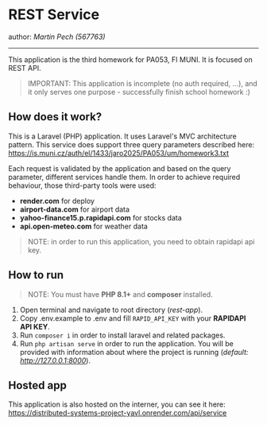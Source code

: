 # REST Service
author: *Martin Pech (567763)*

---
This application is the third homework for PA053, FI MUNI. 
It is focused on REST API.
>IMPORTANT: This application is incomplete (no auth required, ...), and it only serves one purpose - successfully finish school homework :) 

## How does it work?
This is a Laravel (PHP) application. It uses Laravel's MVC architecture pattern. This service does support three query parameters described here:
https://is.muni.cz/auth/el/1433/jaro2025/PA053/um/homework3.txt

Each request is validated by the application and based on the query parameter, different services handle them.
In order to achieve required behaviour, those third-party tools were used:
- **render.com** for deploy
- **airport-data.com** for airport data
- **yahoo-finance15.p.rapidapi.com** for stocks data
- **api.open-meteo.com** for weather data
>NOTE: in order to run this application, you need to obtain rapidapi api key.


## How to run
> NOTE: You must have **PHP 8.1+** and **composer** installed.

1. Open terminal and navigate to root directory (*rest-app*).
2. Copy .env.example to .env and fill `RAPID_API_KEY` with your **RAPIDAPI API KEY**.
3. Run `composer i` in order to install laravel and related packages.
4. Run `php artisan serve` in order to run the application. You will be provided with information about where the project is running (*default: http://127.0.0.1:8000*).


## Hosted app
This application is also hosted on the interner, you can see it here:
https://distributed-systems-project-yavl.onrender.com/api/service
